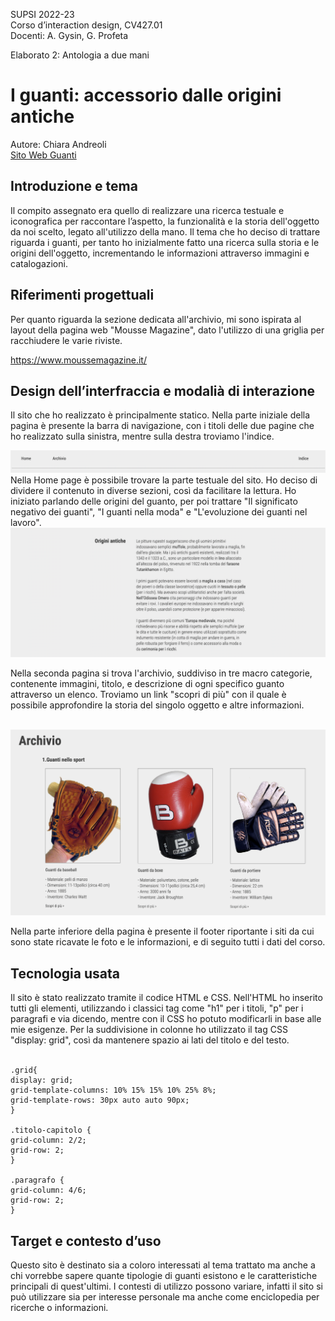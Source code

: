 SUPSI 2022-23  
Corso d’interaction design, CV427.01  
Docenti: A. Gysin, G. Profeta  

Elaborato 2: Antologia a due mani  

# I guanti: accessorio dalle origini antiche
Autore: Chiara Andreoli  
[Sito Web Guanti](https://andreolichiara.github.io/pagina_guanti/)


## Introduzione e tema
Il compito assegnato era quello di realizzare una ricerca testuale e iconografica per raccontare l’aspetto, la funzionalità e la storia dell'oggetto da noi scelto, legato all'utilizzo della mano. Il tema che ho deciso di trattare riguarda i guanti, per tanto ho inizialmente fatto una ricerca sulla storia e le origini dell'oggetto, incrementando le informazioni attraverso immagini e catalogazioni.


## Riferimenti progettuali
Per quanto riguarda la sezione dedicata all'archivio, mi sono ispirata al  layout della pagina web "Mousse Magazine", dato l'utilizzo di una griglia per racchiudere le varie riviste.


https://www.moussemagazine.it/


## Design dell’interfraccia e modalià di interazione
Il sito che ho realizzato è principalmente statico. Nella parte iniziale della pagina è presente la barra di navigazione, con i titoli delle due pagine che ho realizzato sulla sinistra, mentre sulla destra troviamo l'indice. 
<br>

<img src="doc/nav.png" width="600">

<br>
Nella Home page è possibile trovare la parte testuale del sito. Ho deciso di dividere il contenuto in diverse sezioni, così da facilitare la lettura.
Ho iniziato parlando delle origini del guanto, per poi trattare "Il significato negativo dei guanti", "I guanti nella moda" e "L'evoluzione dei guanti nel lavoro".
<br>

<img src="doc/home.png" width="600">


Nella seconda pagina si trova l'archivio, suddiviso in tre macro categorie, contenente immagini, titolo, e descrizione di ogni specifico guanto attraverso un elenco. Troviamo un link "scopri di più" con il quale è possibile approfondire la storia del singolo oggetto e altre informazioni. <br>
<br>

<img src="doc/archivio.png" width="600">

<br>

Nella parte inferiore della pagina è presente il footer riportante i siti da cui sono state ricavate le foto e le informazioni, e di seguito tutti i dati del corso.


## Tecnologia usata
Il sito è stato realizzato tramite il codice HTML e CSS.
Nell'HTML ho inserito tutti gli elementi, utilizzando i classici tag come "h1" per i titoli, "p" per i paragrafi e via dicendo, mentre con il CSS ho potuto modificarli in base alle mie esigenze.
Per la suddivisione in colonne ho utilizzato il tag CSS "display: grid", così da mantenere spazio ai lati del titolo e del testo. <br> <br>
<p>
    
    .grid{
	display: grid;
	grid-template-columns: 10% 15% 15% 10% 25% 8%;
	grid-template-rows: 30px auto auto 90px;
    }
    
    .titolo-capitolo {
	grid-column: 2/2;
	grid-row: 2;
    }
    
    .paragrafo {
    grid-column: 4/6;
	grid-row: 2;
    }


</p>


## Target e contesto d’uso
Questo sito è destinato sia a coloro interessati al tema trattato ma anche a chi vorrebbe sapere quante tipologie di guanti esistono e le caratteristiche principali di quest'ultimi. I contesti di utilizzo possono variare, infatti il sito si può utilizzare sia per interesse personale ma anche come enciclopedia per ricerche o informazioni.

